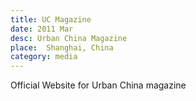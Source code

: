 ```yaml
---
title: UC Magazine
date: 2011 Mar
desc: Urban China Magazine
place:  Shanghai, China
category: media
---
```


Official Website for Urban China magazine
